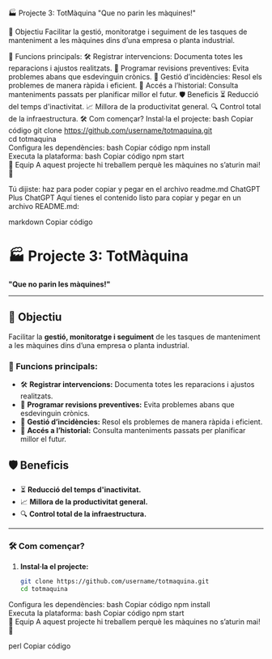 🏭 Projecte 3: TotMàquina
"Que no parin les màquines!"

🌟 Objectiu
Facilitar la gestió, monitoratge i seguiment de les tasques de manteniment a les màquines dins d’una empresa o planta industrial.

🎯 Funcions principals:
🛠️ Registrar intervencions: Documenta totes les reparacions i ajustos realitzats.
📅 Programar revisions preventives: Evita problemes abans que esdevinguin crònics.
🚨 Gestió d’incidències: Resol els problemes de manera ràpida i eficient.
📜 Accés a l’historial: Consulta manteniments passats per planificar millor el futur.
🛡️ Beneficis
⏳ Reducció del temps d'inactivitat.
📈 Millora de la productivitat general.
🔍 Control total de la infraestructura.
🛠️ Com començar?
Instal·la el projecte:
bash
Copiar código
git clone https://github.com/username/totmaquina.git  
cd totmaquina  
Configura les dependències:
bash
Copiar código
npm install  
Executa la plataforma:
bash
Copiar código
npm start  
👥 Equip
A aquest projecte hi treballem perquè les màquines no s’aturin mai! 🚀






Tú dijiste:
haz para poder copiar y pegar en el archivo readme.md
ChatGPT Plus
ChatGPT
Aquí tienes el contenido listo para copiar y pegar en un archivo README.md:

markdown
Copiar código
# 🏭 **Projecte 3: TotMàquina**  
**"Que no parin les màquines!"**  

---  

## 🌟 **Objectiu**  
Facilitar la **gestió, monitoratge i seguiment** de les tasques de manteniment a les màquines dins d’una empresa o planta industrial.  

### 🎯 Funcions principals:  
- 🛠️ **Registrar intervencions:** Documenta totes les reparacions i ajustos realitzats.  
- 📅 **Programar revisions preventives:** Evita problemes abans que esdevinguin crònics.  
- 🚨 **Gestió d’incidències:** Resol els problemes de manera ràpida i eficient.  
- 📜 **Accés a l’historial:** Consulta manteniments passats per planificar millor el futur.  

## 🛡️ **Beneficis**  
- ⏳ **Reducció del temps d'inactivitat.**  
- 📈 **Millora de la productivitat general.**  
- 🔍 **Control total de la infraestructura.**  

---  

### 🛠️ **Com començar?**  
1. **Instal·la el projecte:**  
   ```bash  
   git clone https://github.com/username/totmaquina.git  
   cd totmaquina  
Configura les dependències:
bash
Copiar código
npm install  
Executa la plataforma:
bash
Copiar código
npm start  
👥 Equip
A aquest projecte hi treballem perquè les màquines no s’aturin mai! 🚀

perl
Copiar código






